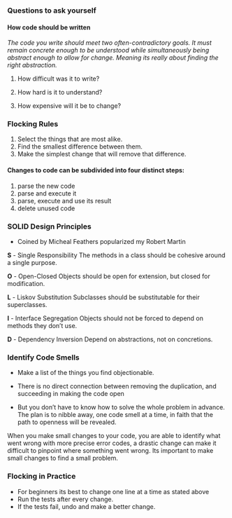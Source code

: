 ### Questions to ask yourself

#### How code should be written

_The code you write should meet two often-contradictory goals. It must remain concrete enough to
be understood while simultaneously being abstract enough to allow for change. Meaning its really about finding the right abstraction._


1. How difficult was it to write?
 
2. How hard is it to understand?

3. How expensive will it be to change?




### Flocking Rules

1. Select the things that are most alike.
2. Find the smallest difference between them.
3. Make the simplest change that will remove that difference.


#### Changes to code can be subdivided into four distinct steps:
1. parse the new code
2. parse and execute it
3. parse, execute and use its result
4. delete unused code

### SOLID Design Principles

- Coined by Micheal Feathers popularized my Robert Martin

__S__ - Single Responsibility
The methods in a class should be cohesive around a single purpose.

__O__ - Open-Closed
Objects should be open for extension, but closed for modification.

__L__ - Liskov Substitution
Subclasses should be substitutable for their superclasses.

__I__ - Interface Segregation
Objects should not be forced to depend on methods they don’t use.

__D__ - Dependency Inversion
Depend on abstractions, not on concretions.

### Identify Code Smells

-  Make a list of the things you find
objectionable.

-  There is no direct connection
between removing the duplication, and succeeding in making the code open

- But you don’t have to know how to solve
the whole problem in advance. The plan is to nibble away, one code smell at a time, in faith that
the path to openness will be revealed.

When you make small changes to your code, you are able to identify what went wrong with more precise error codes, a drastic change can make it difficult to pinpoint where something went wrong. Its important to make small changes to find a small problem.

### Flocking in Practice

- For beginners its best to change one line at a time as stated above
- Run the tests after every change.
- If the tests fail, undo and make a better change.

